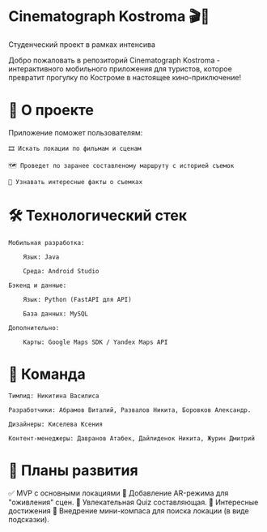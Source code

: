 # Cinematograph Kostroma 🎬🌆

Студенческий проект в рамках интенсива

Добро пожаловать в репозиторий Cinematograph Kostroma - интерактивного мобильного приложения для туристов, которое превратит прогулку по Костроме в настоящее кино-приключение!

# 🎥 О проекте

Приложение поможет пользователям:

    🎞️ Искать локации по фильмам и сценам

    🗺️ Проведет по заранее составленому маршруту с историей съемок

    📖 Узнавать интересные факты о съемках

# 🛠️ Технологический стек

    Мобильная разработка:
    
        Язык: Java
    
        Среда: Android Studio
    
    Бэкенд и данные:
    
        Язык: Python (FastAPI для API)
    
        База данных: MySQL
    
    Дополнительно:
    
        Карты: Google Maps SDK / Yandex Maps API
    
# 👥 Команда

    Тимлид: Никитина Василиса

    Разработчики: Абрамов Виталий, Развалов Никита, Боровков Александр.

    Дизайнеры: Киселева Ксения

    Контент-менеджеры: Давранов Атабек, Дайлиденок Никита, Журин Дмитрий

# 📌 Планы развития

✅ MVP с основными локациями
📌 Добавление AR-режима для "оживления" сцен.
📌 Увлекательная Quiz составляющая.
📌 Интересные достижения
📌 Внедрение мини-компаса для поиска локации (в виде подсказки).
